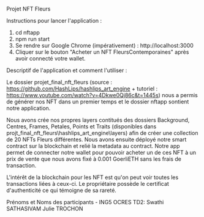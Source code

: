 Projet NFT Fleurs

Instructions pour lancer l'application :

1. cd nftapp
2. npm run start
3. Se rendre sur Google Chrome (impérativement) : http://localhost:3000
4. Cliquer sur le bouton "Acheter un NFT FleursContemporaines" après avoir connecté votre wallet.


Descriptif de l'application et comment l'utiliser :

Le dossier projet_final_nft_fleurs (source : https://github.com/HashLips/hashlips_art_engine + tutoriel : https://www.youtube.com/watch?v=4Dkwe0Qj86c&t=1445s) nous a permis de générer nos NFT dans un premier temps et le dossier nftapp sontient notre application.

Nous avons crée nos propres layers contitués des dossiers Background, Centres, Frames, Petales, Points et Traits (disponibles dans projt_final_nft_fleurs\hashlips_art_engine\layers) afin de créer une collection de 20 NFTs Fleurs différentes.
Nous avons ensuite déployé notre smart contract sur la blockchain et relié la metadata au contract.
Notre app permet de connecter notre wallet pour pouvoir acheter un de ces NFT à un prix de vente que nous avons fixé à 0.001 GoerliETH sans les frais de transaction.

L'intérêt de la blockchain pour les NFT est qu'on peut voir toutes les transactions liées à ceux-ci. Le propriétaire possède le certificat d'authenticité ce qui témoigne de sa rareté.

Prénoms et Noms des participants - ING5 OCRES TD2: 
Swathi SATHASIVAM
Julie TROCHON
